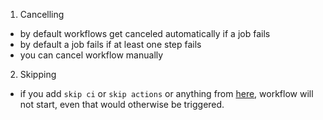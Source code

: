 1. Cancelling 
  - by default workflows get canceled automatically if a job fails
  - by default a job fails if at least one step fails
  - you can cancel workflow manually

2. Skipping
  - if you add `skip ci` or `skip actions` or anything from [here](https://docs.github.com/en/actions/managing-workflow-runs/skipping-workflow-runs), workflow will not start, even that would otherwise be triggered.